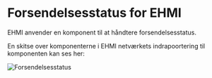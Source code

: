 # Forsendelsesstatus for EHMI

EHMI anvender en komponent til at håndtere forsendelsesstatus.

En skitse over komponenterne i EHMI netværkets indrapoortering til komponenten kan ses her:

<p/>

[]()

![Forsendelsesstatus](https://medcomdk.github.io/ehmi/assets/images/2_EHMI_Forsendelsesstatus_1315x551.png)